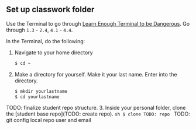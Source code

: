 

## Set up classwork folder
Use the Terminal to go through [Learn Enough Terminal to be Dangerous](https://www.learnenough.com/command-line-tutorial/basics#sec-our_first_command). Go through `1.3` - `2.4`, `4.1` - `4.4`.

In the Terminal, do the following:

1. Navigate to your home directory
    ```sh
    $ cd ~
    ```
2. Make a directory for yourself. Make it your last name. Enter into the directory.
    ```sh
    $ mkdir yourlastname
    $ cd yourlastname
    ```
TODO: finalize student repo structure.
3. Inside your personal folder, clone the [student base repo](TODO: create repo).
    ```sh
    $ clone TODO: repo
    ```
TODO: git config local repo user and email